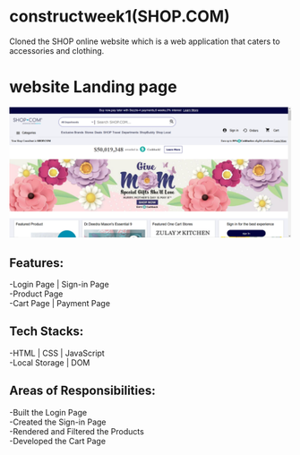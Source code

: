 # constructweek1(SHOP.COM) <br />
Cloned the SHOP online website which is a web
application that caters to accessories and clothing.
<br />

# website Landing page
<img src="./Shop.PNG" />

## Features:<br />
-Login Page | Sign-in Page<br />
-Product Page<br />
-Cart Page | Payment Page<br />

## Tech Stacks:<br />
-HTML | CSS | JavaScript<br />
-Local Storage | DOM<br />

## Areas of Responsibilities:<br />
-Built the Login Page<br />
-Created the Sign-in Page<br />
-Rendered and Filtered the Products<br />
-Developed the Cart Page<br />
